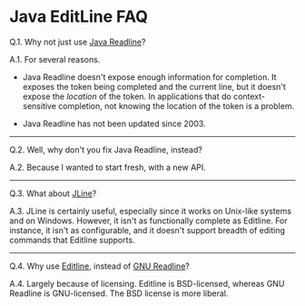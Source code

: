 Java EditLine FAQ
=================

Q.1. Why not just use [Java Readline][javareadline]?

A.1. For several reasons.

* Java Readline doesn't expose enough information for completion. It exposes
  the token being completed and the current line, but it doesn't expose the
  *location* of the token. In applications that do context-sensitive
  completion, not knowing the location of the token is a problem.

* Java Readline has not been updated since 2003.

---

Q.2. Well, why don't you fix Java Readline, instead?

A.2. Because I wanted to start fresh, with a new API.

---

Q.3. What about [JLine][jline]?

A.3. JLine is certainly useful, especially since it works on Unix-like systems
     and on Windows. However, it isn't as functionally complete as
     Editline. For instance, it isn't as configurable, and it doesn't
     support breadth of editing commands that Editline supports.

---

Q.4. Why use [Editline][editline], instead of [GNU Readline][readline]?

A.4. Largely because of licensing. Editline is BSD-licensed, whereas
     GNU Readline is GNU-licensed. The BSD license is more liberal.


[javareadline]: http://java-readline.sourceforge.net/
[jline]: http://jline.sourceforge.net/
[readline]: http://tiswww.case.edu/php/chet/readline/rltop.html
[editline]: http://www.thrysoee.dk/editline/
